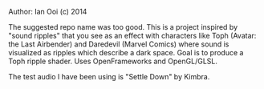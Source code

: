 Author: Ian Ooi
(c) 2014

The suggested repo name was too good.  This is a project inspired by "sound ripples" that you see as an effect with characters like Toph (Avatar: the Last Airbender) and Daredevil (Marvel Comics) where sound is visualized as ripples which describe a dark space.  Goal is to produce a Toph ripple shader. Uses OpenFrameworks and OpenGL/GLSL.

The test audio I have been using is "Settle Down" by Kimbra.
